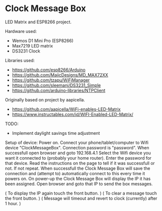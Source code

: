 # Clock Message Box
LED Matrix and ESP8266 project.

Hardware used:
- Wemos D1 Mini Pro (ESP8266)
- Max7219 LED matrix
- DS3231 Clock

Libraries used:
- https://github.com/esp8266/Arduino
- https://github.com/MajicDesigns/MD_MAX72XX
- https://github.com/tzapu/WiFiManager
- https://github.com/sleemanj/DS3231_Simple
- https://github.com/arduino-libraries/NTPClient

Originally based on project by aapicella.
- https://github.com/aapicella/WiFi-enables-LED-Matrix
- https://www.instructables.com/id/WIFI-Enabled-LED-Matrix/

TODO:
- Implement daylight savings time adjustment

Setup of device:
Power on. 
Connect your phone/tablet/computer to Wifi device "ClockMessageBox". 
Connection password is "password".
When successfull open browser and goto 192.168.4.1 
Select the Wifi device you want it connected to (probably your home router).
Enter the password for that device.
Read the instructions on the page to tell if it was successfull or not. 
If not repeat. 
When successfull the Clock Message Box will save the connection and (attempt to) automatically connect to this every time it powers on. 
On power-up the Clock Message Box will display the IP it has been assigned. 
Open browser and goto that IP to send the box messages. 

( To display the IP again touch the front button. )
( To clear a message touch the front button. )
( Message will timeout and revert to clock (currently) after 1 hour. )  

